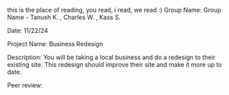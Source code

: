 this is the place of reading, you read, i read, we read
:)
Group Name: Group Name - Tanush K. , Charles W. , Kass S. 

Date: 11/22/24

Project Name: Business Redesign 

Description:  You will be taking a local business and do a redesign to their existing site. This redesign should improve their site and make it more up to date.

Peer review:
